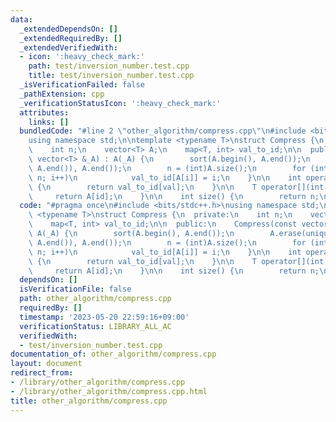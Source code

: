 ```yaml
---
data:
  _extendedDependsOn: []
  _extendedRequiredBy: []
  _extendedVerifiedWith:
  - icon: ':heavy_check_mark:'
    path: test/inversion_number.test.cpp
    title: test/inversion_number.test.cpp
  _isVerificationFailed: false
  _pathExtension: cpp
  _verificationStatusIcon: ':heavy_check_mark:'
  attributes:
    links: []
  bundledCode: "#line 2 \"other_algorithm/compress.cpp\"\n#include <bits/stdc++.h>\n\
    using namespace std;\n\ntemplate <typename T>\nstruct Compress {\n  private:\n\
    \    int n;\n    vector<T> A;\n    map<T, int> val_to_id;\n\n  public:\n    Compress(const\
    \ vector<T> &_A) : A(_A) {\n        sort(A.begin(), A.end());\n        A.erase(unique(A.begin(),\
    \ A.end()), A.end());\n        n = (int)A.size();\n        for (int i = 0; i <\
    \ n; i++)\n            val_to_id[A[i]] = i;\n    }\n\n    int operator()(T val)\
    \ {\n        return val_to_id[val];\n    }\n\n    T operator[](int id) {\n   \
    \     return A[id];\n    }\n\n    int size() {\n        return n;\n    }\n};\n"
  code: "#pragma once\n#include <bits/stdc++.h>\nusing namespace std;\n\ntemplate\
    \ <typename T>\nstruct Compress {\n  private:\n    int n;\n    vector<T> A;\n\
    \    map<T, int> val_to_id;\n\n  public:\n    Compress(const vector<T> &_A) :\
    \ A(_A) {\n        sort(A.begin(), A.end());\n        A.erase(unique(A.begin(),\
    \ A.end()), A.end());\n        n = (int)A.size();\n        for (int i = 0; i <\
    \ n; i++)\n            val_to_id[A[i]] = i;\n    }\n\n    int operator()(T val)\
    \ {\n        return val_to_id[val];\n    }\n\n    T operator[](int id) {\n   \
    \     return A[id];\n    }\n\n    int size() {\n        return n;\n    }\n};\n"
  dependsOn: []
  isVerificationFile: false
  path: other_algorithm/compress.cpp
  requiredBy: []
  timestamp: '2023-05-20 22:59:16+09:00'
  verificationStatus: LIBRARY_ALL_AC
  verifiedWith:
  - test/inversion_number.test.cpp
documentation_of: other_algorithm/compress.cpp
layout: document
redirect_from:
- /library/other_algorithm/compress.cpp
- /library/other_algorithm/compress.cpp.html
title: other_algorithm/compress.cpp
---
```

